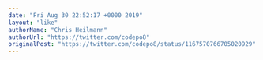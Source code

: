 ```yaml
---
date: "Fri Aug 30 22:52:17 +0000 2019"
layout: "like"
authorName: "Chris Heilmann"
authorUrl: "https://twitter.com/codepo8"
originalPost: "https://twitter.com/codepo8/status/1167570766705020929"
---
```

